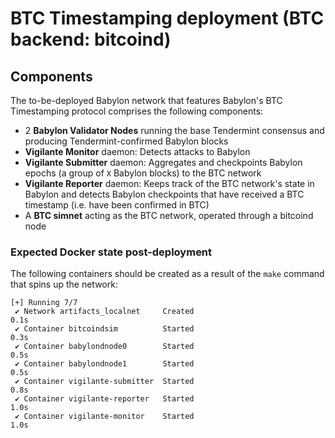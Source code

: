 # BTC Timestamping deployment (BTC backend: bitcoind)

## Components

The to-be-deployed Babylon network that features Babylon's BTC Timestamping
protocol comprises the following components:

- 2 **Babylon Validator Nodes** running the base Tendermint consensus and producing
  Tendermint-confirmed Babylon blocks
- **Vigilante Monitor** daemon: Detects attacks to Babylon
- **Vigilante Submitter** daemon: Aggregates and checkpoints Babylon epochs (a
  group of `X` Babylon blocks) to the BTC network
- **Vigilante Reporter** daemon: Keeps track of the BTC network's state in
  Babylon and detects Babylon checkpoints that have received a BTC timestamp
  (i.e. have been confirmed in BTC)
- A **BTC simnet** acting as the BTC network, operated through a bitcoind node

### Expected Docker state post-deployment

The following containers should be created as a result of the `make` command
that spins up the network:

```shell
[+] Running 7/7
 ✔ Network artifacts_localnet     Created                                                               0.1s 
 ✔ Container bitcoindsim          Started                                                               0.3s 
 ✔ Container babylondnode0        Started                                                               0.5s 
 ✔ Container babylondnode1        Started                                                               0.5s 
 ✔ Container vigilante-submitter  Started                                                               0.8s 
 ✔ Container vigilante-reporter   Started                                                               1.0s 
 ✔ Container vigilante-monitor    Started                                                               1.0s 
```
